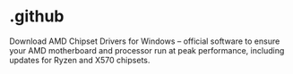 # .github
Download AMD Chipset Drivers for Windows – official software to ensure your AMD motherboard and processor run at peak performance, including updates for Ryzen and X570 chipsets.
